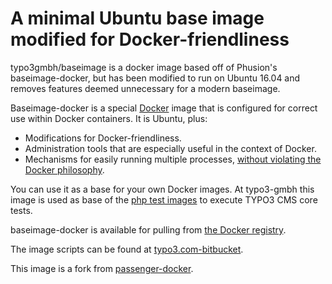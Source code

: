# A minimal Ubuntu base image modified for Docker-friendliness

typo3gmbh/baseimage is a docker image based off of Phusion's baseimage-docker, but has been
modified to run on Ubuntu 16.04 and removes features deemed unnecessary for a modern baseimage.

Baseimage-docker is a special [Docker](https://www.docker.com) image that is configured for
correct use within Docker containers. It is Ubuntu, plus:

 * Modifications for Docker-friendliness.
 * Administration tools that are especially useful in the context of Docker.
 * Mechanisms for easily running multiple processes, [without violating the Docker philosophy](#docker_single_process).

You can use it as a base for your own Docker images. At typo3-gmbh this image is used as base of
the [php test images](https://bitbucket.typo3.com/projects/T3COM/repos/bamboo-remote-agent/browse) to execute
TYPO3 CMS core tests.

baseimage-docker is available for pulling from [the Docker registry](https://registry.hub.docker.com/u/typo3gmbh/baseimage/).

The image scripts can be found at [typo3.com-bitbucket](https://bitbucket.typo3.com/projects/T3COM/repos/baseimage-docker/browse).

This image is a fork from [passenger-docker](https://github.com/phusion/passenger-docker).
